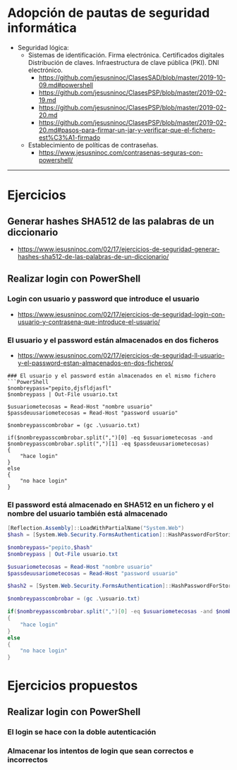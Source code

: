 # Adopción de pautas de seguridad informática
- Seguridad lógica:
  - Sistemas de identificación. Firma electrónica. Certificados digitales Distribución de claves. Infraestructura de clave pública (PKI). DNI electrónico.
    - https://github.com/jesusninoc/ClasesSAD/blob/master/2019-10-09.md#powershell
    - https://github.com/jesusninoc/ClasesPSP/blob/master/2019-02-19.md
    - https://github.com/jesusninoc/ClasesPSP/blob/master/2019-02-20.md
    - https://github.com/jesusninoc/ClasesPSP/blob/master/2019-02-20.md#pasos-para-firmar-un-jar-y-verificar-que-el-fichero-est%C3%A1-firmado
  - Establecimiento de políticas de contraseñas.
    - https://www.jesusninoc.com/contrasenas-seguras-con-powershell/

--------

# Ejercicios
## Generar hashes SHA512 de las palabras de un diccionario
* https://www.jesusninoc.com/02/17/ejercicios-de-seguridad-generar-hashes-sha512-de-las-palabras-de-un-diccionario/

## Realizar login con PowerShell
### Login con usuario y password que introduce el usuario
* https://www.jesusninoc.com/02/17/ejercicios-de-seguridad-login-con-usuario-y-contrasena-que-introduce-el-usuario/

### El usuario y el password están almacenados en dos ficheros
* https://www.jesusninoc.com/02/17/ejercicios-de-seguridad-ll-usuario-y-el-password-estan-almacenados-en-dos-ficheros/

```
### El usuario y el password están almacenados en el mismo fichero
```PowerShell
$nombreypass="pepito,djsfldjasfl"
$nombreypass | Out-File usuario.txt

$usuariometecosas = Read-Host "nombre usuario"
$passdeuusariometecosas = Read-Host "password usuario"

$nombreypasscombrobar = (gc .\usuario.txt)

if($nombreypasscombrobar.split(",")[0] -eq $usuariometecosas -and $nombreypasscombrobar.split(",")[1] -eq $passdeuusariometecosas)
{
    "hace login"
}
else
{
    "no hace login"
}
```
### El password está almacenado en SHA512 en un fichero y el nombre del usuario también está almacenado
```PowerShell
[Reflection.Assembly]::LoadWithPartialName("System.Web")
$hash = [System.Web.Security.FormsAuthentication]::HashPasswordForStoringInConfigFile("hola", "SHA512")

$nombreypass="pepito,$hash"
$nombreypass | Out-File usuario.txt

$usuariometecosas = Read-Host "nombre usuario"
$passdeuusariometecosas = Read-Host "password usuario"

$hash2 = [System.Web.Security.FormsAuthentication]::HashPasswordForStoringInConfigFile($passdeuusariometecosas, "SHA512")

$nombreypasscombrobar = (gc .\usuario.txt)

if($nombreypasscombrobar.split(",")[0] -eq $usuariometecosas -and $nombreypasscombrobar.split(",")[1] -eq $hash2)
{
    "hace login"
}
else
{
    "no hace login"
}
```
# Ejercicios propuestos
## Realizar login con PowerShell
### El login se hace con la doble autenticación
### Almacenar los intentos de login que sean correctos e incorrectos
